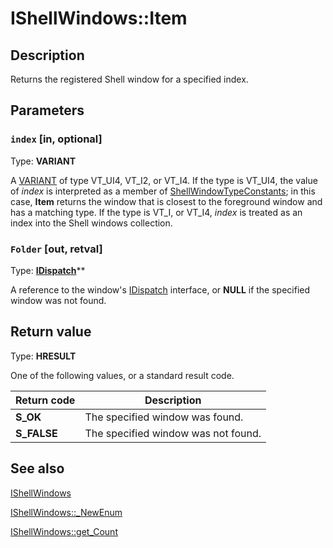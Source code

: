 # IShellWindows::Item

## Description

Returns the registered Shell window for a specified index.

## Parameters

### `index` [in, optional]

Type: **VARIANT**

A [VARIANT](https://learn.microsoft.com/windows/desktop/api/oaidl/ns-oaidl-variant) of type VT_UI4, VT_I2, or VT_I4. If the type is VT_UI4, the value of *index* is interpreted as a member of [ShellWindowTypeConstants](https://learn.microsoft.com/windows/desktop/api/exdisp/ne-exdisp-shellwindowtypeconstants); in this case, **Item** returns the window that is closest to the foreground window and has a matching type. If the type is VT_I, or VT_I4, *index* is treated as an index into the Shell windows collection.

### `Folder` [out, retval]

Type: **[IDispatch](https://learn.microsoft.com/previous-versions/windows/desktop/api/oaidl/nn-oaidl-idispatch)****

A reference to the window's [IDispatch](https://learn.microsoft.com/previous-versions/windows/desktop/api/oaidl/nn-oaidl-idispatch) interface, or **NULL** if the specified window was not found.

## Return value

Type: **HRESULT**

One of the following values, or a standard result code.

| Return code | Description |
| --- | --- |
| **S_OK** | The specified window was found. |
| **S_FALSE** | The specified window was not found. |

## See also

[IShellWindows](https://learn.microsoft.com/windows/desktop/api/exdisp/nn-exdisp-ishellwindows)

[IShellWindows::_NewEnum](https://learn.microsoft.com/windows/win32/api/exdisp/nf-exdisp-ishellwindows-_newenum)

[IShellWindows::get_Count](https://learn.microsoft.com/windows/desktop/api/exdisp/nf-exdisp-ishellwindows-get_count)